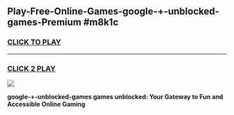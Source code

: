
## Play-Free-Online-Games-google-+-unblocked-games-Premium #m8k1c
<h3>
<a href="https://premium.freeplayer.one?title=google-+-unblocked-games&ref=8M">CLICK TO PLAY</a></h3>
<hr>

<h3>
<a href="https://premium.freeplayer.one?title=google-+-unblocked-games&ref=8M">CLICK 2 PLAY</a>
  
</h3>

<a href="https://premium.freeplayer.one?title=google-+-unblocked-games&ref=8M"><img src="https://clearcache.store/games.png"></a>


**google-+-unblocked-games games unblocked: Your Gateway to Fun and Accessible Online Gaming**

